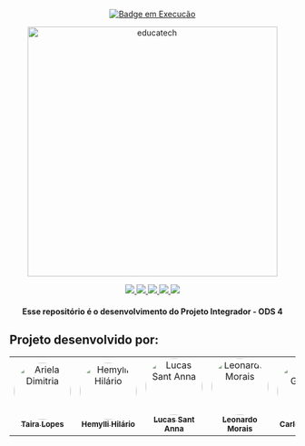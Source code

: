 <p align="center">
  <a href="https://github.com/wbeize">
    <img alt="Badge em Execucão" src="https://img.shields.io/badge/status%20-em%20execução-1abc9c.svg" />
  </a>
</p>
<p align="center">
 <img width="440px" src="https://user-images.githubusercontent.com/114694450/223731340-1c581e0e-9175-42ea-9003-1c1442727730.png" align="center" alt="educatech" />
<p align="center">
  <a href="https://github.com/itau-gen">
    <img src="https://img.shields.io/badge/Java-ED8B00?style=for-the-badge&logo=openjdk&logoColor=white" />
  </a>
  <a href="https://github.com/itau-gen">
    <img src="https://img.shields.io/badge/Spring-6DB33F?style=for-the-badge&logo=spring&logoColor=white" />
   </a>
  <a href="https://github.com/itau-gen">
    <img src="https://img.shields.io/badge/MySQL-005C84?style=for-the-badge&logo=mysql&logoColor=white" />
  </a>
  <a href="https://github.com/itau-gen">
    <img src="https://img.shields.io/badge/PostgreSQL-316192?style=for-the-badge&logo=postgresql&logoColor=white" />
  </a>
  <a href="https://github.com/itau-gen">
    <img src="https://img.shields.io/badge/Hibernate-59666C?style=for-the-badge&logo=Hibernate&logoColor=white" />
  </a>
  <br/>
</p>

<h4 align="center">
Esse repositório é o desenvolvimento do Projeto Integrador - ODS 4
</h4>


## Projeto desenvolvido por:
<table>
<tr>
<td align="center"><a href="https://github.com/wbeize"><img style="border-radius: 50%;" src="https://github.com/wbeize.png" width="100px;" alt="Ariela Dimitria"/><br /><sub><b>Taira Lopes</b></sub></a><br/></td>
<td align="center"><a href="https://github.com/Hemylli"><img style="border-radius: 50%;" src="https://github.com/Hemylli.png" width="100px;" alt="Hemylli Hilário"/><br /><sub><b>Hemylli Hilário</b></sub></a><br/></td>
<td align="center"><a href="https://github.com/LSantAnnaB"><img style="border-radius: 50%;" src="https://github.com/LSantAnnaB.png" width="100px;" alt="Lucas Sant Anna"/><br /><sub><b>Lucas Sant Anna</b></sub></a><br/></td>
<td align="center"><a href="https://github.com/leodemorais"><img style="border-radius: 50%;" src="https://github.com/leodemorais.png" width="100px;" alt="Leonardo Morais"/><br /><sub><b>Leonardo Morais</b></sub></a><br/></td>
<td align="center"><a href="https://github.com/CarlosAlbertoGomes"><img style="border-radius: 50%;" src="https://github.com/CarlosAlbertoGomes.png" width="100px;" alt="Carlos Gomes"/><br /><sub><b>Carlos Gomes</b></sub></a><br/></td>  
</table>

